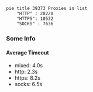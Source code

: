 
```mermaid
pie title 39373 Proxies in list
    "HTTP" : 28220
    "HTTPS": 10532
    "SOCKS" : 7636
```

### Some Info
#### Average Timeout

- mixed: 4.0s
- http: 2.3s
- https: 8.2s
- socks: 6.5s